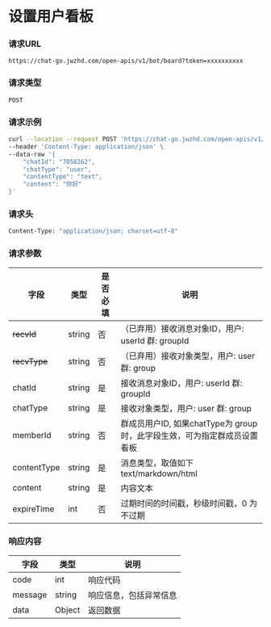 # 设置用户看板

### 请求URL

`https://chat-go.jwzhd.com/open-apis/v1/bot/board?token=xxxxxxxxxx`

### 请求类型

`POST`

### 请求示例

```bash
curl --location --request POST 'https://chat-go.jwzhd.com/open-apis/v1/bot/board?token=xxxxxxxxxx' \
--header 'Content-Type: application/json' \
--data-raw '{
    "chatId": "7058262",
    "chatType": "user",
    "contentType": "text",
    "content": "你好"
}'
```

### 请求头

```bash
Content-Type: "application/json; charset=utf-8"
```

### 请求参数

| 字段         | 类型   | 是否必填 | 说明                                                                      |
| ------------ | ------ | -------- | ------------------------------------------------------------------------- |
| ~~recvId~~   | string | 否       | （已弃用）接收消息对象ID，用户: userId 群: groupId                        |
| ~~recvType~~ | string | 否       | （已弃用）接收对象类型，用户: user 群: group                              |
| chatId       | string | 是       | 接收消息对象ID，用户: userId 群: groupId                                  |
| chatType     | string | 是       | 接收对象类型，用户: user 群: group                                        |
| memberId     | string | 否       | 群成员用户ID, 如果chatType为 group 时，此字段生效，可为指定群成员设置看板 |
| contentType  | string | 是       | 消息类型，取值如下<br/>text/markdown/html                                 |
| content      | string | 是       | 内容文本                                                                  |
| expireTime   | int    | 否       | 过期时间的时间戳，秒级时间戳，0 为不过期                                  |

### 响应内容

| 字段    | 类型   | 说明                   |
| ------- | ------ | ---------------------- |
| code    | int    | 响应代码               |
| message | string | 响应信息，包括异常信息 |
| data    | Object | 返回数据               |
